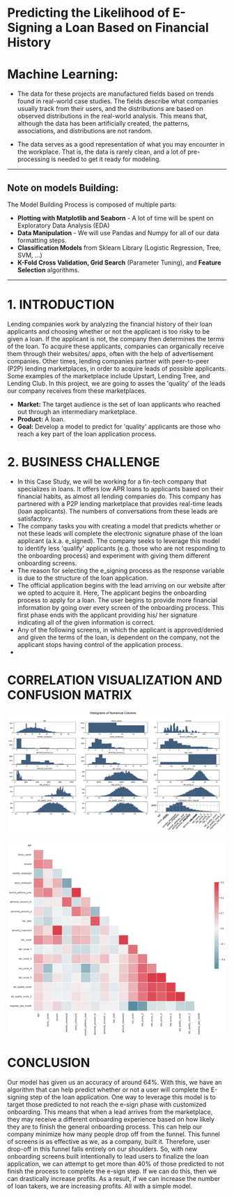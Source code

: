 # Predicting the Likelihood of E-Signing a Loan Based on Financial History

# Machine Learning:

- The data for these projects are manufactured fields based on trends found in real-world case studies. The fields describe what companies usually track from their users, and the distributions are based on observed distributions in the real-world analysis. This means that, although the data has been artificially created, the patterns, associations, and distributions are not random.


- The data serves as a good representation of what you may encounter in the workplace. That is, the data is rarely clean, and a lot of pre-processing is needed to get it ready for modeling.
***

## Note on models Building:
The Model Building Process is composed of multiple parts:
- **Plotting with Matplotlib and Seaborn** - A lot of time will be spent on Exploratory Data Analysis (EDA)
- **Data Manipulation** - We will use Pandas and Numpy for all of our data formatting steps.
- **Classification Models** from Sklearn Library (Logistic Regression, Tree, SVM, ...)
- **K-Fold Cross Validation, Grid Search** (Parameter Tuning), and **Feature Selection** algorithms.
***


# 1. INTRODUCTION

Lending companies work by analyzing the financial history of their loan applicants and choosing whether or not the applicant is too risky to be given a loan. If the applicant is not, the company then determines the terms of the loan. To acquire these applicants, companies can organically receive them through their websites/ apps, often with the help of advertisement companies. Other times, lending companies partner with peer-to-peer (P2P) lending marketplaces, in order to acquire leads of possible applicants. Some examples of the marketplace include Upstart, Lending Tree, and Lending Club. In this project, we are going to asses the 'quality' of the leads our company receives from these marketplaces.

- **Market:** The target audience is the set of loan applicants who reached out through an intermediary marketplace.
- **Product:** A loan.
- **Goal:** Develop a model to predict for 'quality' applicants are those who reach a key part of the loan application process.

# 2. BUSINESS CHALLENGE

- In this Case Study, we will be working for a fin-tech company that specializes in loans. It offers low APR loans to applicants based on their financial habits, as almost all lending companies do. This company has partnered with a P2P lending marketplace that provides real-time leads (loan applicants). The numbers of conversations from these leads are satisfactory.
- The company tasks you with creating a model that predicts whether or not these leads will complete the electronic signature phase of the loan applicant (a.k.a. e_signed). The company seeks to leverage this model to identify less 'qualify' applicants (e.g. those who are not responding to the onboarding process) and experiment with giving them different onboarding screens.
- The reason for selecting the e_signing process as the response variable is due to the structure of the loan application.
- The official application begins with the lead arriving on our website after we opted to acquire it. Here, The applicant begins the onboarding process to apply for a loan. The user begins to provide more financial information by going over every screen of the onboarding process. This first phase ends with the applicant providing his/ her signature indicating all of the given information is correct.
- Any of the following screens, in which the applicant is approved/denied and given the terms of the loan, is dependent on the company, not the applicant stops having control of the application process.
- 
# CORRELATION VISUALIZATION AND CONFUSION MATRIX

![histogram](hist.png)

![CM](cm.png)
# CONCLUSION
Our model has given us an accuracy of around 64%. With this, we have an algorithm that can help predict whether or not a user will complete the E-signing step of the loan application. One way to leverage this model is to target those predicted to not reach the e-sign phase with customized onboarding. This means that when a lead arrives from the marketplace, they may receive a different onboarding experience based on how likely they are to finish the general onboarding process. This can help our company minimize how many people drop off from the funnel. This funnel of screens is as effective as we, as a company, built it. Therefore, user drop-off in this funnel falls entirely on our shoulders. So, with new onboarding screens built intentionally to lead users to finalize the loan application, we can attempt to get more than 40% of those predicted to not finish the process to complete the e-sign step. If we can do this, then we can drastically increase profits. As a result, if we can increase the number of loan takers, we are increasing profits. All with a simple model.


